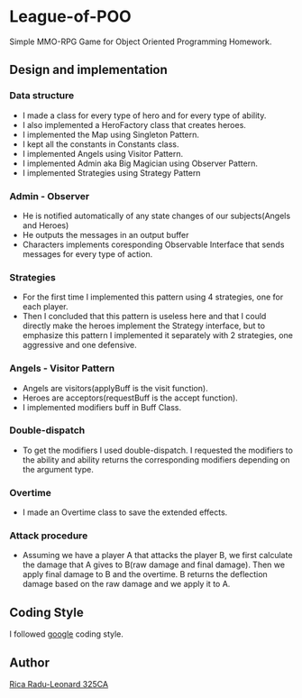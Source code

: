 # League-of-POO

Simple MMO-RPG Game for 
Object Oriented Programming Homework.

## Design and implementation

### Data structure
- I made a class for every type of hero and for every type of ability.
- I also implemented a HeroFactory class that creates heroes.
- I implemented the Map using Singleton Pattern.
- I kept all the constants in Constants class.
- I implemented Angels using Visitor Pattern.
- I implemented Admin aka Big Magician using Observer Pattern.
- I implemented Strategies using Strategy Pattern

### Admin - Observer
- He is notified automatically of any state changes of our subjects(Angels and Heroes)
- He outputs the messages in an output buffer
- Characters implements coresponding Observable Interface that sends messages for every type of
action.

### Strategies
- For the first time I implemented this pattern using 4 strategies, one for each player. 
- Then I concluded that this pattern is useless here and that I could directly make the 
heroes implement the Strategy interface, but to emphasize this pattern I implemented it 
separately with 2 strategies, one aggressive and one defensive.

### Angels - Visitor Pattern
- Angels are visitors(applyBuff is the visit function).
- Heroes are acceptors(requestBuff is the accept function).
- I implemented modifiers buff in Buff Class.


### Double-dispatch
- To get the modifiers I used double-dispatch. I requested the modifiers 
to the ability and ability returns the corresponding modifiers depending 
on the argument type.

### Overtime
- I made an Overtime class to save the extended effects.

### Attack procedure
- Assuming we have a player A that attacks the player B, we first calculate the damage that A gives to
B(raw damage and final damage). Then we apply final damage to B and the overtime. B returns
the deflection damage based on the raw damage and we apply it to A.

## Coding Style

 I followed [google](https://google.github.io/styleguide/javaguide.html) coding style.


## Author

[Rica Radu-Leonard 325CA](https://github.com/raduleo19)

 